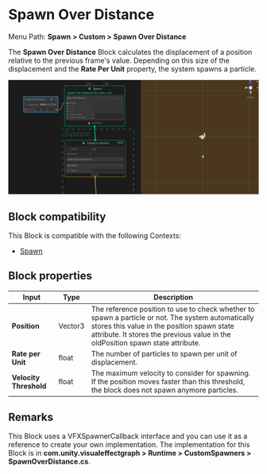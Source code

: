 # Spawn Over Distance

Menu Path: **Spawn > Custom > Spawn Over Distance**

The **Spawn Over Distance** Block calculates the displacement of a position relative to the previous frame's value. Depending on this size of the displacement and the **Rate Per Unit** property, the system spawns a particle.

![](Images/Block-SpawnOverDistanceExample.gif)

## Block compatibility

This Block is compatible with the following Contexts:

- [Spawn](Context-Spawn.md)

## Block properties

| **Input**              | **Type** | **Description**                                              |
| ---------------------- | -------- | ------------------------------------------------------------ |
| **Position**           | Vector3  | The reference position to use to check whether to spawn a particle or not. The system automatically stores this value in the position spawn state attribute. It stores the previous value in the oldPosition spawn state attribute. |
| **Rate per Unit**      | float    | The number of particles to spawn per unit of displacement.   |
| **Velocity Threshold** | float    | The maximum velocity to consider for spawning. If the position moves faster than this threshold, the block does not spawn anymore particles. |

## Remarks

This Block uses a VFXSpawnerCallback interface and you can use it as a reference to create your own implementation. The implementation for this Block is in **com.unity.visualeffectgraph > Runtime > CustomSpawners > SpawnOverDistance.cs**.